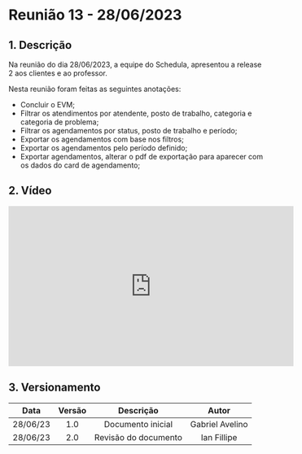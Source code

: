 # Reunião 13 - 28/06/2023

## 1. Descrição

Na reunião do dia 28/06/2023, a equipe do Schedula, apresentou a release 2  aos clientes e ao professor.

Nesta reunião foram feitas as seguintes anotações:

- Concluir o EVM;
- Filtrar os atendimentos por atendente, posto de trabalho, categoria e categoria de problema;
- Filtrar os agendamentos por status, posto de trabalho e período;
- Exportar os agendamentos com base nos filtros;
- Exportar os agendamentos pelo período definido;
- Exportar agendamentos, alterar o pdf de exportação para aparecer com os dados do card de agendamento;

## 2. Vídeo

<center>

<iframe width="560" height="315" src="https://www.youtube.com/embed/UAWePVLr1jI" title="YouTube video player" frameborder="0" allow="accelerometer; autoplay; clipboard-write; encrypted-media; gyroscope; picture-in-picture; web-share" allowfullscreen></iframe>

</center>

## 3. Versionamento

<center>

|    Data    | Versão |            Descrição             |      Autor      |
| :--------: | :----: | :------------------------------: | :-------------: |
|      28/06/23      |  1.0   |               Documento inicial                   |       Gabriel Avelino          |
|      28/06/23      |  2.0   |               Revisão do documento                   |       Ian Fillipe          |

</center>
